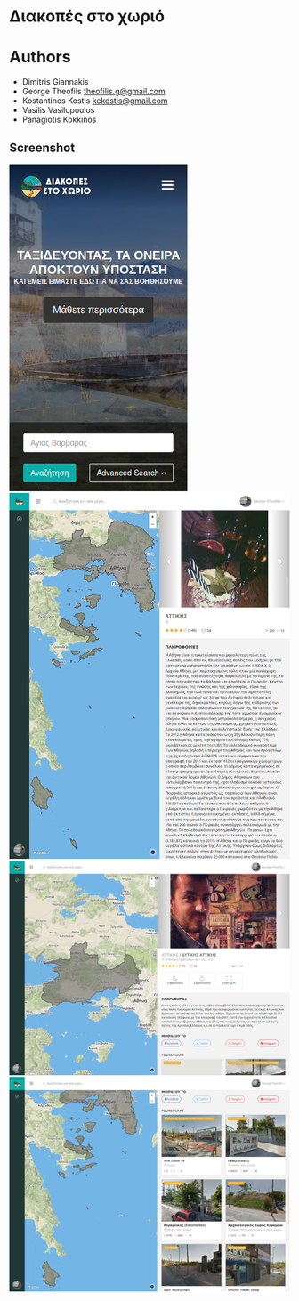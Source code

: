# Διακοπές στο χωριό

# Authors
- Dimitris Giannakis [](mailto://)
- George Theofils [theofilis.g@gmail.com](mailto://theofilis.g@gmail.com) 
- Kostantinos Kostis [kekostis@gmail.com](mailto://kekostis@gmail.com)
- Vasilis Vasilopoulos [](mailto://)
- Panagiotis Kokkinos [](mailto://)

## Screenshot

![Alt text](/screenshot/1.png?raw=true "Optional Title")
![Alt text](/screenshot/2.png?raw=true "Optional Title")
![Alt text](/screenshot/3.png?raw=true "Optional Title")
![Alt text](/screenshot/4.png?raw=true "Optional Title")
